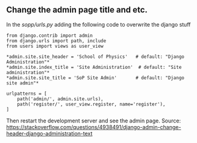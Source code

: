
## Change the admin page title and etc.
In the *sopp/urls.py* adding the following code to overwrite the django stuff

	from django.contrib import admin
	from django.urls import path, include
	from users import views as user_view

	*admin.site.site_header = 'School of Physics'	# default: "Django Administration"*
	*admin.site.index_title = 'Site Administration'  # default: "Site administration"*
	*admin.site.site_title = 'SoP Site Admin'		# default: "Django site admin"*

	urlpatterns = [
	    path('admin/', admin.site.urls),
	    path('register/', user_view.register, name='register'),
	]

Then restart the development server and see the admin page.
Source: https://stackoverflow.com/questions/4938491/django-admin-change-header-django-administration-text

